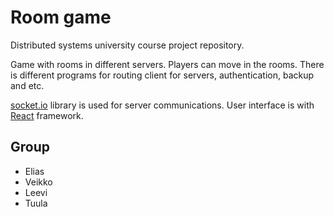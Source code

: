 # Room game

Distributed systems university course project repository.

Game with rooms in different servers. Players can move in the rooms. There is different programs for routing client for servers, authentication, backup and etc.

[socket.io](https://socket.io/) library is used for server communications. User interface is with [React](https://react.dev/) framework.

## Group
- Elias
- Veikko
- Leevi
- Tuula
